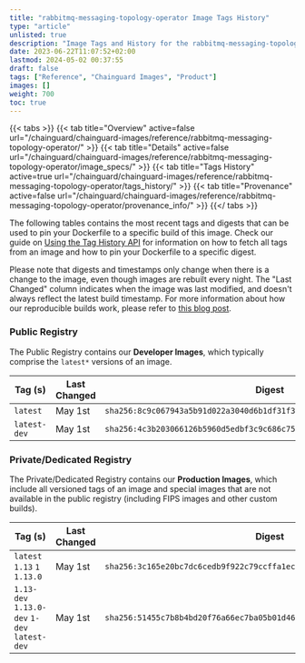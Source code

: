 ```yaml
---
title: "rabbitmq-messaging-topology-operator Image Tags History"
type: "article"
unlisted: true
description: "Image Tags and History for the rabbitmq-messaging-topology-operator Chainguard Image"
date: 2023-06-22T11:07:52+02:00
lastmod: 2024-05-02 00:37:55
draft: false
tags: ["Reference", "Chainguard Images", "Product"]
images: []
weight: 700
toc: true
---
```


{{< tabs >}}
{{< tab title="Overview" active=false url="/chainguard/chainguard-images/reference/rabbitmq-messaging-topology-operator/" >}}
{{< tab title="Details" active=false url="/chainguard/chainguard-images/reference/rabbitmq-messaging-topology-operator/image_specs/" >}}
{{< tab title="Tags History" active=true url="/chainguard/chainguard-images/reference/rabbitmq-messaging-topology-operator/tags_history/" >}}
{{< tab title="Provenance" active=false url="/chainguard/chainguard-images/reference/rabbitmq-messaging-topology-operator/provenance_info/" >}}
{{</ tabs >}}

The following tables contains the most recent tags and digests that can be used to pin your Dockerfile to a specific build of this image. Check our guide on [Using the Tag History API](/chainguard/chainguard-images/using-the-tag-history-api/) for information on how to fetch all tags from an image and how to pin your Dockerfile to a specific digest.

Please note that digests and timestamps only change when there is a change to the image, even though images are rebuilt every night. The "Last Changed" column indicates when the image was last modified, and doesn't always reflect the latest build timestamp. For more information about how our reproducible builds work, please refer to [this blog post](https://www.chainguard.dev/unchained/reproducing-chainguards-reproducible-image-builds).

### Public Registry
The Public Registry contains our **Developer Images**, which typically comprise the `latest*` versions of an image.

| Tag (s)       | Last Changed | Digest                                                                    |
|---------------|--------------|---------------------------------------------------------------------------|
|  `latest`     | May 1st      | `sha256:8c9c067943a5b91d022a3040d6b1df31f3958b5dd70d6908f0dc06bf09de3aee` |
|  `latest-dev` | May 1st      | `sha256:4c3b203066126b5960d5edbf3c9c686c7599ba91e7366beb9c405c16d3a0e548` |


### Private/Dedicated Registry
The Private/Dedicated Registry contains our **Production Images**, which include all versioned tags of an image and special images that are not available in the public registry (including FIPS images and other custom builds).

| Tag (s)                                       | Last Changed | Digest                                                                    |
|-----------------------------------------------|--------------|---------------------------------------------------------------------------|
|  `latest` `1.13` `1` `1.13.0`                 | May 1st      | `sha256:3c165e20bc7dc6cedb9f922c79ccffa1ec7ffe3decec6b4eb3fac5a2a8eb742f` |
|  `1.13-dev` `1.13.0-dev` `1-dev` `latest-dev` | May 1st      | `sha256:51455c7b8b4bd20f76a66ec7ba05b01d4643f841c9e139f78ddfb56489ccc6af` |

